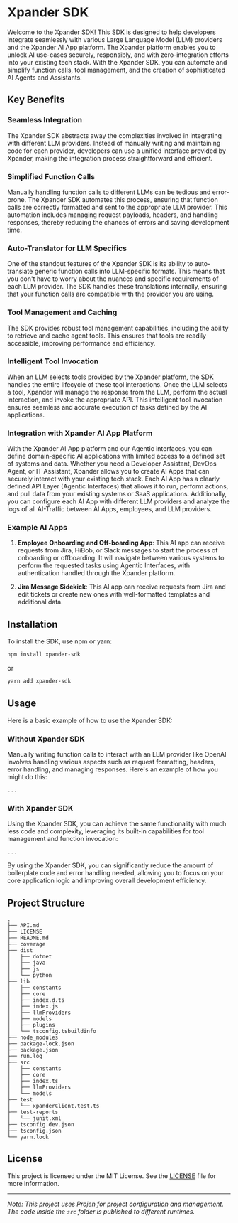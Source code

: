 # Xpander SDK

Welcome to the Xpander SDK! This SDK is designed to help developers integrate seamlessly with various Large Language Model (LLM) providers and the Xpander AI App platform. The Xpander platform enables you to unlock AI use-cases securely, responsibly, and with zero-integration efforts into your existing tech stack. With the Xpander SDK, you can automate and simplify function calls, tool management, and the creation of sophisticated AI Agents and Assistants.

## Key Benefits

### Seamless Integration

The Xpander SDK abstracts away the complexities involved in integrating with different LLM providers. Instead of manually writing and maintaining code for each provider, developers can use a unified interface provided by Xpander, making the integration process straightforward and efficient.

### Simplified Function Calls

Manually handling function calls to different LLMs can be tedious and error-prone. The Xpander SDK automates this process, ensuring that function calls are correctly formatted and sent to the appropriate LLM provider. This automation includes managing request payloads, headers, and handling responses, thereby reducing the chances of errors and saving development time.

### Auto-Translator for LLM Specifics

One of the standout features of the Xpander SDK is its ability to auto-translate generic function calls into LLM-specific formats. This means that you don't have to worry about the nuances and specific requirements of each LLM provider. The SDK handles these translations internally, ensuring that your function calls are compatible with the provider you are using.

### Tool Management and Caching

The SDK provides robust tool management capabilities, including the ability to retrieve and cache agent tools. This ensures that tools are readily accessible, improving performance and efficiency.

### Intelligent Tool Invocation

When an LLM selects tools provided by the Xpander platform, the SDK handles the entire lifecycle of these tool interactions. Once the LLM selects a tool, Xpander will manage the response from the LLM, perform the actual interaction, and invoke the appropriate API. This intelligent tool invocation ensures seamless and accurate execution of tasks defined by the AI applications.

### Integration with Xpander AI App Platform

With the Xpander AI App platform and our Agentic interfaces, you can define domain-specific AI applications with limited access to a defined set of systems and data. Whether you need a Developer Assistant, DevOps Agent, or IT Assistant, Xpander allows you to create AI Apps that can securely interact with your existing tech stack. Each AI App has a clearly defined API Layer (Agentic Interfaces) that allows it to run, perform actions, and pull data from your existing systems or SaaS applications. Additionally, you can configure each AI App with different LLM providers and analyze the logs of all AI-Traffic between AI Apps, employees, and LLM providers.

### Example AI Apps

1. **Employee Onboarding and Off-boarding App**: This AI app can receive requests from Jira, HiBob, or Slack messages to start the process of onboarding or offboarding. It will navigate between various systems to perform the requested tasks using Agentic Interfaces, with authentication handled through the Xpander platform.

2. **Jira Message Sidekick**: This AI app can receive requests from Jira and edit tickets or create new ones with well-formatted templates and additional data.

## Installation

To install the SDK, use npm or yarn:

```bash
npm install xpander-sdk
```

or

```bash
yarn add xpander-sdk
```

## Usage

Here is a basic example of how to use the Xpander SDK:

### Without Xpander SDK

Manually writing function calls to interact with an LLM provider like OpenAI involves handling various aspects such as request formatting, headers, error handling, and managing responses. Here's an example of how you might do this:

```typescript
...
```

### With Xpander SDK

Using the Xpander SDK, you can achieve the same functionality with much less code and complexity, leveraging its built-in capabilities for tool management and function invocation:

```typescript
...
```

By using the Xpander SDK, you can significantly reduce the amount of boilerplate code and error handling needed, allowing you to focus on your core application logic and improving overall development efficiency.

## Project Structure

```plaintext
.
├── API.md
├── LICENSE
├── README.md
├── coverage
├── dist
│   ├── dotnet
│   ├── java
│   ├── js
│   └── python
├── lib
│   ├── constants
│   ├── core
│   ├── index.d.ts
│   ├── index.js
│   ├── llmProviders
│   ├── models
│   ├── plugins
│   └── tsconfig.tsbuildinfo
├── node_modules
├── package-lock.json
├── package.json
├── run.log
├── src
│   ├── constants
│   ├── core
│   ├── index.ts
│   ├── llmProviders
│   └── models
├── test
│   └── xpanderClient.test.ts
├── test-reports
│   └── junit.xml
├── tsconfig.dev.json
├── tsconfig.json
└── yarn.lock
```

## License

This project is licensed under the MIT License. See the [LICENSE](LICENSE) file for more information.

---

*Note: This project uses Projen for project configuration and management. The code inside the `src` folder is published to different runtimes.*